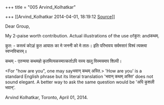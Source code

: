 +++
title = "005 Arvind_Kolhatkar"

+++
[[Arvind_Kolhatkar	2014-04-01, 18:19:12 [Source](https://groups.google.com/g/samskrita/c/PEpQd5tsFoo)]]



Dear Group,

  

My 2-paise worth contribution. Actual illustrations of the use ofकुत: andकथम्.

  

कुत: - कस्त्वं कोऽहं कुत आयातः का मे जननी को मे तातः। इति परिभावय सर्वमसारं विश्वं त्यक्त्वा स्वप्नविचारम्॥

कथम् - एतन्मया कथमहो कृतमित्यकस्मात्कर्ताऽपि यस्य खलु विस्मयमाप शिल्पी।

  

\<For "how are you", one may sayभवान् कथम् अस्ति.\> 'How are you' is a standard English phrase but its literal translation 'भवान् कथम् अस्ति' does not sound elegant. A better way to ask the same question would be 'अपि कुशली भवान्'.

  

Arvind Kolhatkar, Toronto, April 01, 2014.

